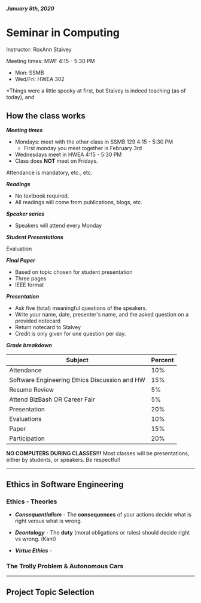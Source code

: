 ##### January 8th, 2020

# Seminar in Computing

Instructor: RoxAnn Stalvey

Meeting times: MWF 4:15 - 5:30 PM

- Mon: SSMB
- Wed/Fri: HWEA 302

*Things were a little spooky at first, but Stalvey is indeed teaching (as of today), and 

## How the class works

***Meeting times***

- Mondays: meet with the other class in SSMB 129 4:15 - 5:30 PM
  - First monday you meet together is February 3rd
- Wednesdays meet in HWEA 4:15 - 5:30 PM
- Class does **NOT** meet on Fridays.

Attendance is mandatory, etc., etc.

***Readings***

- No textbook required.
- All readings will come from publications, blogs, etc.


***Speaker series***

- Speakers will attend every Monday 

***Student Presentations***

Evaluation

***Final Paper***

- Based on topic chosen for student presentation
- Three pages
- IEEE format

***Presentation***

- Ask five (total) meaningful questions of the speakers.
- Write your name, date, presenter's name, and the asked question on a provided notecard
- Return notecard to Stalvey
- Credit is only given for one question per day.

***Grade breakdown***

| Subject | Percent |
|-|-|
| Attendance | 10% |
| Software Engineering Ethics Discussion and HW | 15% |
| Resume Review | 5% |
| Attend BizBash OR Career Fair | 5% |
| Presentation | 20% |
| Evaluations | 10% |
| Paper | 15% |
| Participation | 20% |

**NO COMPUTERS DURING CLASSES!!!** Most classes will be presentations, either by students, or speakers. Be respectful!


---

## Ethics in Software Engineering

### Ethics - Theories

- ***Consequentialism*** - The **consequences** of your actions decide what is right versus what is wrong.

- ***Deontology*** - The **duty** (moral obligations or rules) should decide right vs wrong. (Kant)

- ***Virtue Ethics*** - 

### The Trolly Problem & Autonomous Cars


---

## Project Topic Selection